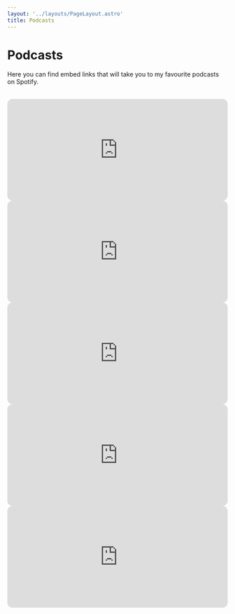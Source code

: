 ```yaml
---
layout: '../layouts/PageLayout.astro'
title: Podcasts
---
```


<main class="container mt-8 ml-32">

<h1 class="font-bold text-3xl text-left mb-4">Podcasts</h1>

Here you can find embed links that will take you to my favourite podcasts on Spotify.

<br>

<iframe 
    style="border-radius:12px" 
    alt="No Stupid Questions"
    src="https://open.spotify.com/embed/show/6Z49m4VQ4TfQ28Cnl42yiT?utm_source=generator" 
    width="100%" 
    height="232" 
    frameBorder="0" 
    allowfullscreen="" 
    allow="autoplay; clipboard-write; encrypted-media; fullscreen; picture-in-picture"></iframe>

<br>

<iframe 
    style="border-radius:12px" 
    alt="Work Life With Adam Grant"
    src="https://open.spotify.com/embed/show/4eylg9GZJOVvUhTynt4jjA?utm_source=generator" 
    width="100%" 
    height="232" 
    frameBorder="0" 
    allowfullscreen="" 
    allow="autoplay; clipboard-write; encrypted-media; fullscreen; picture-in-picture"></iframe>

<br>

<iframe 
    style="border-radius:12px"
    alt="The Ranveer Show" 
    src="https://open.spotify.com/embed/show/6ZcvVBPQ2ToLXEWVbaw59P?utm_source=generator" 
    width="100%" 
    height="232" 
    frameBorder="0" 
    allowfullscreen="" 
    allow="autoplay; clipboard-write; encrypted-media; fullscreen; picture-in-picture">
</iframe>

<br>

<iframe 
    style="border-radius:12px"
    alt="Being Well with Dr Rick Hanson and Forrest Hanson"
    src="https://open.spotify.com/embed/show/5d87ZU1XY0fpdYNSEwXLVQ?utm_source=generator" 
    width="100%" 
    height="232" 
    frameBorder="0" 
    allowfullscreen="" 
    allow="autoplay; clipboard-write; encrypted-media; fullscreen; picture-in-picture"></iframe>

<br>

<iframe 
    style="border-radius:12px"
    alt="Skeptic's Path to Enlightenment" 
    src="https://open.spotify.com/embed/show/2LZPT1To5ziuPPbEVDtVhZ?utm_source=generator" 
    width="100%" 
    height="232" 
    frameBorder="0" 
    allowfullscreen="" 
    allow="autoplay; clipboard-write; encrypted-media; fullscreen; picture-in-picture">
</iframe>
</main>

<br><br>
